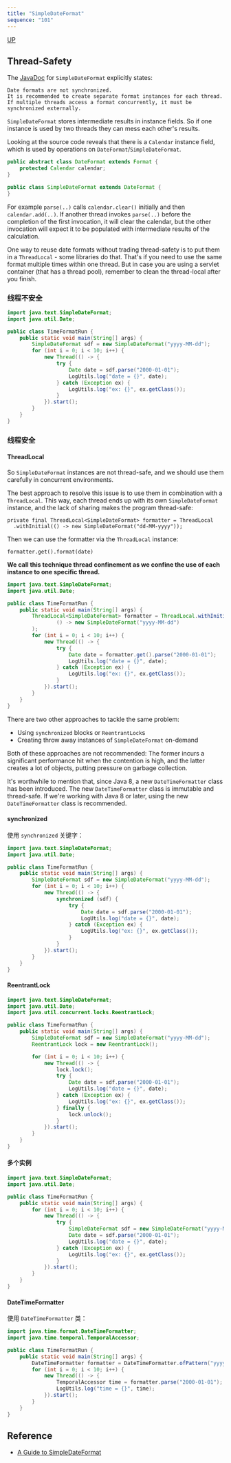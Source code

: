 ```yaml
---
title: "SimpleDateFormat"
sequence: "101"
---
```


[UP](/java-time.html)


## Thread-Safety

The [JavaDoc](https://github.com/openjdk/jdk/blob/76507eef639c41bffe9a4bb2b8a5083291f41383/src/java.base/share/classes/java/text/SimpleDateFormat.java#L427) for `SimpleDateFormat` explicitly states:

```text
Date formats are not synchronized.
It is recommended to create separate format instances for each thread.
If multiple threads access a format concurrently, it must be synchronized externally.
```

`SimpleDateFormat` stores intermediate results in instance fields.
So if one instance is used by two threads they can mess each other's results.

Looking at the source code reveals that there is a `Calendar` instance field,
which is used by operations on `DateFormat`/`SimpleDateFormat`.

```java
public abstract class DateFormat extends Format {
    protected Calendar calendar;
}
```

```java
public class SimpleDateFormat extends DateFormat {
}
```

For example `parse(..)` calls `calendar.clear()` initially and then `calendar.add(..)`.
If another thread invokes `parse(..)` before the completion of the first invocation, it will clear the calendar,
but the other invocation will expect it to be populated with intermediate results of the calculation.

One way to reuse date formats without trading thread-safety is to put them in a `ThreadLocal` - some libraries do that.
That's if you need to use the same format multiple times within one thread.
But in case you are using a servlet container (that has a thread pool),
remember to clean the thread-local after you finish.

### 线程不安全

```java
import java.text.SimpleDateFormat;
import java.util.Date;

public class TimeFormatRun {
    public static void main(String[] args) {
        SimpleDateFormat sdf = new SimpleDateFormat("yyyy-MM-dd");
        for (int i = 0; i < 10; i++) {
            new Thread(() -> {
                try {
                    Date date = sdf.parse("2000-01-01");
                    LogUtils.log("date = {}", date);
                } catch (Exception ex) {
                    LogUtils.log("ex: {}", ex.getClass());
                }
            }).start();
        }
    }
}
```

### 线程安全

#### ThreadLocal

So `SimpleDateFormat` instances are not thread-safe,
and we should use them carefully in concurrent environments.

The best approach to resolve this issue is to use them in combination with a `ThreadLocal`.
This way, each thread ends up with its own `SimpleDateFormat` instance,
and the lack of sharing makes the program thread-safe:

```text
private final ThreadLocal<SimpleDateFormat> formatter = ThreadLocal
  .withInitial(() -> new SimpleDateFormat("dd-MM-yyyy"));
```

Then we can use the formatter via the `ThreadLocal` instance:

```text
formatter.get().format(date)
```

**We call this technique thread confinement
as we confine the use of each instance to one specific thread.**

```java
import java.text.SimpleDateFormat;
import java.util.Date;

public class TimeFormatRun {
    public static void main(String[] args) {
        ThreadLocal<SimpleDateFormat> formatter = ThreadLocal.withInitial(
                () -> new SimpleDateFormat("yyyy-MM-dd")
        );
        for (int i = 0; i < 10; i++) {
            new Thread(() -> {
                try {
                    Date date = formatter.get().parse("2000-01-01");
                    LogUtils.log("date = {}", date);
                } catch (Exception ex) {
                    LogUtils.log("ex: {}", ex.getClass());
                }
            }).start();
        }
    }
}
```

There are two other approaches to tackle the same problem:

- Using `synchronized` blocks or `ReentrantLock`s
- Creating throw away instances of `SimpleDateFormat` on-demand

Both of these approaches are not recommended:
The former incurs a significant performance hit when the contention is high,
and the latter creates a lot of objects, putting pressure on garbage collection.

It's worthwhile to mention that, since Java 8, a new `DateTimeFormatter` class has been introduced.
The new `DateTimeFormatter` class is immutable and thread-safe.
If we're working with Java 8 or later, using the new `DateTimeFormatter` class is recommended.

#### synchronized

使用 `synchronized` 关键字：

```java
import java.text.SimpleDateFormat;
import java.util.Date;

public class TimeFormatRun {
    public static void main(String[] args) {
        SimpleDateFormat sdf = new SimpleDateFormat("yyyy-MM-dd");
        for (int i = 0; i < 10; i++) {
            new Thread(() -> {
                synchronized (sdf) {
                    try {
                        Date date = sdf.parse("2000-01-01");
                        LogUtils.log("date = {}", date);
                    } catch (Exception ex) {
                        LogUtils.log("ex: {}", ex.getClass());
                    }
                }
            }).start();
        }
    }
}
```

#### ReentrantLock

```java
import java.text.SimpleDateFormat;
import java.util.Date;
import java.util.concurrent.locks.ReentrantLock;

public class TimeFormatRun {
    public static void main(String[] args) {
        SimpleDateFormat sdf = new SimpleDateFormat("yyyy-MM-dd");
        ReentrantLock lock = new ReentrantLock();

        for (int i = 0; i < 10; i++) {
            new Thread(() -> {
                lock.lock();
                try {
                    Date date = sdf.parse("2000-01-01");
                    LogUtils.log("date = {}", date);
                } catch (Exception ex) {
                    LogUtils.log("ex: {}", ex.getClass());
                } finally {
                    lock.unlock();
                }
            }).start();
        }
    }
}
```

#### 多个实例

```java
import java.text.SimpleDateFormat;
import java.util.Date;

public class TimeFormatRun {
    public static void main(String[] args) {
        for (int i = 0; i < 10; i++) {
            new Thread(() -> {
                try {
                    SimpleDateFormat sdf = new SimpleDateFormat("yyyy-MM-dd");
                    Date date = sdf.parse("2000-01-01");
                    LogUtils.log("date = {}", date);
                } catch (Exception ex) {
                    LogUtils.log("ex: {}", ex.getClass());
                }
            }).start();
        }
    }
}
```

#### DateTimeFormatter

使用 `DateTimeFormatter` 类：

```java
import java.time.format.DateTimeFormatter;
import java.time.temporal.TemporalAccessor;

public class TimeFormatRun {
    public static void main(String[] args) {
        DateTimeFormatter formatter = DateTimeFormatter.ofPattern("yyyy-MM-dd");
        for (int i = 0; i < 10; i++) {
            new Thread(() -> {
                TemporalAccessor time = formatter.parse("2000-01-01");
                LogUtils.log("time = {}", time);
            }).start();
        }
    }
}
```

## Reference

- [A Guide to SimpleDateFormat](https://www.baeldung.com/java-simple-date-format)
